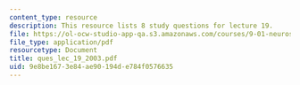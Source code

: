 ```yaml
---
content_type: resource
description: This resource lists 8 study questions for lecture 19.
file: https://ol-ocw-studio-app-qa.s3.amazonaws.com/courses/9-01-neuroscience-and-behavior-fall-2003/9e8be1673e84ae90194de784f0576635_ques_lec_19_2003.pdf
file_type: application/pdf
resourcetype: Document
title: ques_lec_19_2003.pdf
uid: 9e8be167-3e84-ae90-194d-e784f0576635
---
```

